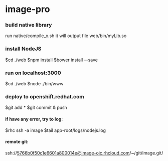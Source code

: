 # image-pro

### build native library
 run native/compile_x.sh
 it will output file web/bin/myLib.so

### install NodeJS
 $cd ./web
 $npm install
 $bower install --save

### run on localhost:3000
 $cd ./web
 $node ./bin/www

### deploy to openshift.redhat.com
 $git add * 
 $git commit & push
  
#### if have any error, try to log:
 $rhc ssh -a image
 $tail app-root/logs/nodejs.log

#### remote git:
ssh://5766b0f50c1e6601a800014e@image-oic.rhcloud.com/~/git/image.git/